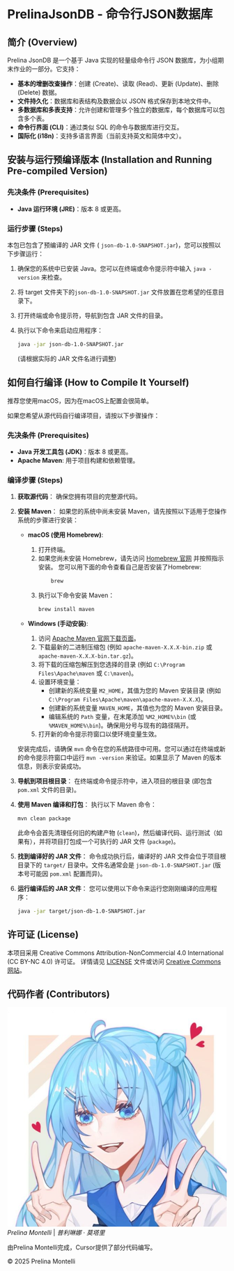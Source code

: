 # PrelinaJsonDB - 命令行JSON数据库

## 简介 (Overview)

Prelina JsonDB 是一个基于 Java 实现的轻量级命令行 JSON 数据库，为小组期末作业的一部分。它支持：

*   **基本的增删改查操作**：创建 (Create)、读取 (Read)、更新 (Update)、删除 (Delete) 数据。
*   **文件持久化**：数据库和表结构及数据会以 JSON 格式保存到本地文件中。
*   **多数据库和多表支持**：允许创建和管理多个独立的数据库，每个数据库可以包含多个表。
*   **命令行界面 (CLI)**：通过类似 SQL 的命令与数据库进行交互。
*   **国际化 (i18n)**：支持多语言界面（当前支持英文和简体中文）。

## 安装与运行预编译版本 (Installation and Running Pre-compiled Version)

### 先决条件 (Prerequisites)

*   **Java 运行环境 (JRE)**：版本 8 或更高。

### 运行步骤 (Steps)

本包已包含了预编译的 JAR 文件 ( `json-db-1.0-SNAPSHOT.jar`)，您可以按照以下步骤运行：

1.  确保您的系统中已安装 Java。您可以在终端或命令提示符中输入 `java -version` 来检查。
2.  将 target 文件夹下的`json-db-1.0-SNAPSHOT.jar` 文件放置在您希望的任意目录下。
3.  打开终端或命令提示符，导航到包含 JAR 文件的目录。
4.  执行以下命令来启动应用程序：

    ```bash
    java -jar json-db-1.0-SNAPSHOT.jar
    ```
    (请根据实际的 JAR 文件名进行调整)

## 如何自行编译 (How to Compile It Yourself)


推荐您使用macOS，因为在macOS上配置会很简单。


如果您希望从源代码自行编译项目，请按以下步骤操作：

### 先决条件 (Prerequisites)

*   **Java 开发工具包 (JDK)**：版本 8 或更高。
*   **Apache Maven**: 用于项目构建和依赖管理。

### 编译步骤 (Steps)

1.  **获取源代码**：
    确保您拥有项目的完整源代码。

2.  **安装 Maven**：
    如果您的系统中尚未安装 Maven，请先按照以下适用于您操作系统的步骤进行安装：

    *   **macOS (使用 Homebrew)**:
        1.  打开终端。
        2.  如果您尚未安装 Homebrew，请先访问 [Homebrew 官网](https://brew.sh/) 并按照指示安装。
            您可以用下面的命令查看自己是否安装了Homebrew:
            ```bash
                brew
            ```
        3.  执行以下命令安装 Maven：
            ```bash
            brew install maven
            ```

    *   **Windows (手动安装)**:
        1.  访问 [Apache Maven 官网下载页面](https://maven.apache.org/download.cgi)。
        2.  下载最新的二进制压缩包 (例如 `apache-maven-X.X.X-bin.zip` 或 `apache-maven-X.X.X-bin.tar.gz`)。
        3.  将下载的压缩包解压到您选择的目录 (例如 `C:\Program Files\Apache\maven` 或 `C:\maven`)。
        4.  设置环境变量：
            *   创建新的系统变量 `M2_HOME`，其值为您的 Maven 安装目录 (例如 `C:\Program Files\Apache\maven\apache-maven-X.X.X`)。
            *   创建新的系统变量 `MAVEN_HOME`，其值也为您的 Maven 安装目录。
            *   编辑系统的 `Path` 变量，在末尾添加 `%M2_HOME%\bin` (或 `%MAVEN_HOME%\bin`)。确保用分号与现有的路径隔开。
        5.  打开新的命令提示符窗口以使环境变量生效。

    安装完成后，请确保 `mvn` 命令在您的系统路径中可用。您可以通过在终端或新的命令提示符窗口中运行 `mvn -version` 来验证。如果显示了 Maven 的版本信息，则表示安装成功。

3.  **导航到项目根目录**：
    在终端或命令提示符中，进入项目的根目录 (即包含 `pom.xml` 文件的目录)。

4.  **使用 Maven 编译和打包**：
    执行以下 Maven 命令：

    ```bash
    mvn clean package
    ```
    此命令会首先清理任何旧的构建产物 (`clean`)，然后编译代码、运行测试（如果有），并将项目打包成一个可执行的 JAR 文件 (`package`)。

5.  **找到编译好的 JAR 文件**：
    命令成功执行后，编译好的 JAR 文件会位于项目根目录下的 `target/` 目录中。文件名通常会是 `json-db-1.0-SNAPSHOT.jar` (版本号可能因 `pom.xml` 配置而异)。

6.  **运行编译后的 JAR 文件**：
    您可以使用以下命令来运行您刚刚编译的应用程序：

    ```bash
    java -jar target/json-db-1.0-SNAPSHOT.jar
    ``` 

## 许可证 (License)

本项目采用 Creative Commons Attribution-NonCommercial 4.0 International (CC BY-NC 4.0) 许可证。
详情请见 [LICENSE](LICENSE) 文件或访问 [Creative Commons 网站](http://creativecommons.org/licenses/by-nc/4.0/)。

## 代码作者 (Contributors)
![Prelina Montelli](Prelina_Montelli.jpg)
*Prelina Montelli* |
*普利琳娜 · 莫塔里*

由Prelina Montelli完成，Cursor提供了部分代码编写。

© 2025 Prelina Montelli